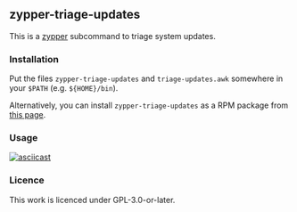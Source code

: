 <!--
SPDX-FileCopyrightText: 2023 Antoine Belvire
SPDX-License-Identifier: GPL-3.0-or-later
-->

## zypper-triage-updates

This is a [zypper](https://github.com/opensUSE/zypper) subcommand to triage system
updates.

### Installation

Put the files `zypper-triage-updates` and `triage-updates.awk` somewhere in your
`$PATH` (e.g. `${HOME}/bin`).

Alternatively, you can install `zypper-triage-updates` as a RPM package from
[this page](https://software.opensuse.org//download.html?project=home%3A1Antoine1&package=zypper-triage-updates).

### Usage

[![asciicast](https://asciinema.org/a/It6qeOLd8fsHDe4cDccehvvWX.svg)](https://asciinema.org/a/It6qeOLd8fsHDe4cDccehvvWX)

### Licence

This work is licenced under GPL-3.0-or-later.

